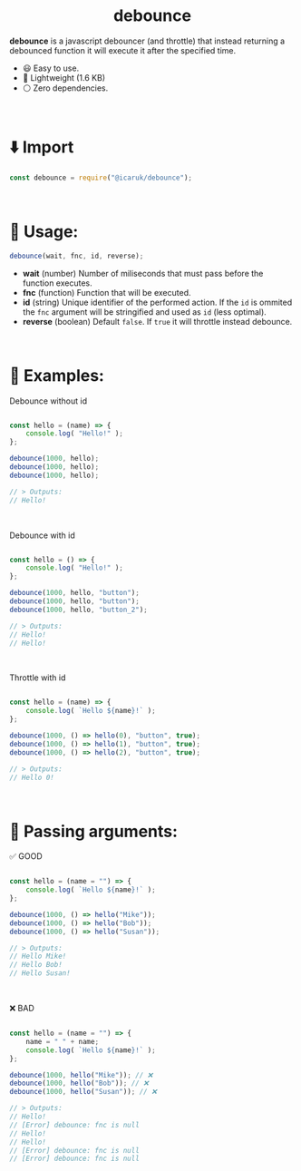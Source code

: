 <div style="text-align:center">
	<h1> debounce </h1>
</div>



**debounce** is a javascript debouncer (and throttle) that instead returning a debounced function it will execute it after the specified time.

- 😃 Easy to use.
- 🚀 Lightweight (1.6 KB)
- ⚪️ Zero dependencies.



<br>



# ⬇️ Import

```js
const debounce = require("@icaruk/debounce");
```



<br>



# 🧭 Usage:

```js
debounce(wait, fnc, id, reverse);
```

- **wait** (number)
	Number of miliseconds that must pass before the function executes.
- **fnc** (function)
	Function that will be executed.
- **id** (string)
	Unique identifier of the performed action. If the `id` is ommited the `fnc` argument will be stringified and used as `id` (less optimal).
- **reverse** (boolean)
	Default `false`. If `true` it will throttle instead debounce.



<br>



# 🔮 Examples:


Debounce without id
```js

const hello = (name) => {
	console.log( "Hello!" );
};

debounce(1000, hello);
debounce(1000, hello);
debounce(1000, hello);

// > Outputs:
// Hello!

```
<br>



Debounce with id

```js

const hello = () => {
	console.log( "Hello!" );
};

debounce(1000, hello, "button");
debounce(1000, hello, "button");
debounce(1000, hello, "button_2");

// > Outputs:
// Hello!
// Hello!


```
<br>



Throttle with id

```js

const hello = (name) => {
	console.log( `Hello ${name}!` );
};

debounce(1000, () => hello(0), "button", true);
debounce(1000, () => hello(1), "button", true);
debounce(1000, () => hello(2), "button", true);

// > Outputs:
// Hello 0!


```



<br>



# 🔮 Passing arguments:

✅ GOOD
```js

const hello = (name = "") => {
	console.log( `Hello ${name}!` );
};

debounce(1000, () => hello("Mike"));
debounce(1000, () => hello("Bob"));
debounce(1000, () => hello("Susan"));

// > Outputs:
// Hello Mike!
// Hello Bob!
// Hello Susan!

```
<br>



❌ BAD
```js

const hello = (name = "") => {
	name = " " + name;
	console.log( `Hello ${name}!` );
};

debounce(1000, hello("Mike")); // ❌
debounce(1000, hello("Bob")); // ❌
debounce(1000, hello("Susan")); // ❌

// > Outputs:
// Hello!
// [Error] debounce: fnc is null
// Hello!
// Hello!
// [Error] debounce: fnc is null
// [Error] debounce: fnc is null

```


